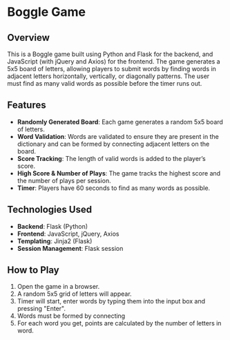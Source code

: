 # Boggle Game

## Overview

This is a Boggle game built using Python and Flask for the backend, and JavaScript (with jQuery and Axios) for the frontend. The game generates a 5x5 board of letters, allowing players to submit words by finding words in adjacent letters horizontally, vertically, or diagonally patterns. The user must find as many valid words as possible before the timer runs out.

## Features

- **Randomly Generated Board**: Each game generates a random 5x5 board of letters.
- **Word Validation**: Words are validated to ensure they are present in the dictionary and can be formed by connecting adjacent letters on the board.
- **Score Tracking**: The length of valid words is added to the player’s score.
- **High Score & Number of Plays**: The game tracks the highest score and the number of plays per session.
- **Timer**: Players have 60 seconds to find as many words as possible.

## Technologies Used

- **Backend**: Flask (Python)
- **Frontend**: JavaScript, jQuery, Axios
- **Templating**: Jinja2 (Flask)
- **Session Management**: Flask session

## How to Play

1. Open the game in a browser.
2. A random 5x5 grid of letters will appear.
3. Timer will start, enter words by typing them into the input box and pressing "Enter".
4. Words must be formed by connecting
5. For each word you get, points are calculated by the number of letters in word. 

